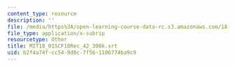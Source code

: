 ```yaml
---
content_type: resource
description: ''
file: /media/https%3A/open-learning-course-data-rc.s3.amazonaws.com/18-01sc-single-variable-calculus-fall-2010/b2f4a74fcc549d0c7f561106774ba9c9_MIT18_01SCF10Rec_42_300k.srt
file_type: application/x-subrip
resourcetype: Other
title: MIT18_01SCF10Rec_42_300k.srt
uid: b2f4a74f-cc54-9d0c-7f56-1106774ba9c9
---
```

